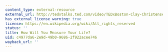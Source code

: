 ```yaml
---
content_type: external-resource
external_url: http://tedxtalks.ted.com/video/TEDxBoston-Clay-Christensen-How
has_external_license_warning: true
license: https://en.wikipedia.org/wiki/All_rights_reserved
status: ''
title: How Will You Measure Your Life?
uid: c4977da6-2e9d-49b0-9686-2f922acee746
wayback_url: ''
---
```


